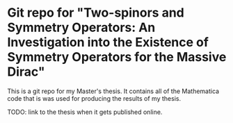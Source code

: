 # Git repo for "Two-spinors and Symmetry Operators: An Investigation into the Existence of Symmetry Operators for the Massive Dirac"

This is a git repo for my Master's thesis.
It contains all of the Mathematica code that is was used for producing the results of my thesis.

TODO: link to the thesis when it gets published online.
